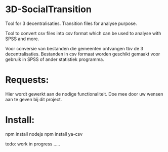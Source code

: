 3D-SocialTransition
===================

Tool for 3 decentralisaties. Transition files for analyse purpose.

Tool to convert csv files into csv format which can be used to analyse with SPSS and more.

Voor conversie van bestanden die gemeenten ontvangen tbv de 3 decentralisaties. Bestanden in csv formaat worden geschikt gemaakt voor gebruik in SPSS of ander statistiek programma. 

Requests:
=========
Hier wordt gewerkt aan de nodige functionaliteit. Doe mee door uw wensen aan te geven bij dit project.


Install:
========
npm install nodejs
npm install ya-csv

todo: work in progress .....
